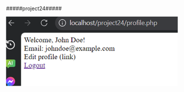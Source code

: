 #####project24#####

![login](https://github.com/vanhieu0273/2024_CSE485_Cong-nghe-Web/blob/huuhieu/project24/project24/screenshot/%E1%BA%A2nh%20ch%E1%BB%A5p%20m%C3%A0n%20h%C3%ACnh%202024-02-26%20091057.png)
